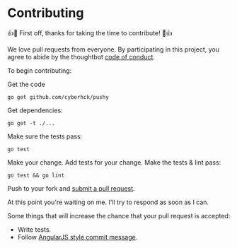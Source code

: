# Contributing

:+1::tada: First off, thanks for taking the time to contribute! :tada::+1:

We love pull requests from everyone. By participating in this project, you
agree to abide by the thoughtbot [code of conduct].

[code of conduct]: https://github.com/fossapps/pushy/blob/master/CODE_OF_CONDUCT.md

To begin contributing:

Get the code

    go get github.com/cyberhck/pushy

Get dependencies:

    go get -t ./...

Make sure the tests pass:

    go test

Make your change. Add tests for your change. Make the tests & lint pass:

    go test && go lint

Push to your fork and [submit a pull request][pr].

[pr]: https://github.com/cyberhck/pushy/compare/

At this point you're waiting on me. I'll try to respond as soon as I can.

Some things that will increase the chance that your pull request is accepted:

* Write tests.
* Follow [AngularJS style commit message][commit].

[commit]: https://github.com/angular/angular.js/blob/master/DEVELOPERS.md#commits
